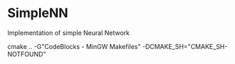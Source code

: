 # SimpleNN
Implementation of simple Neural Network

cmake .. -G"CodeBlocks - MinGW Makefiles" -DCMAKE_SH="CMAKE_SH-NOTFOUND"
